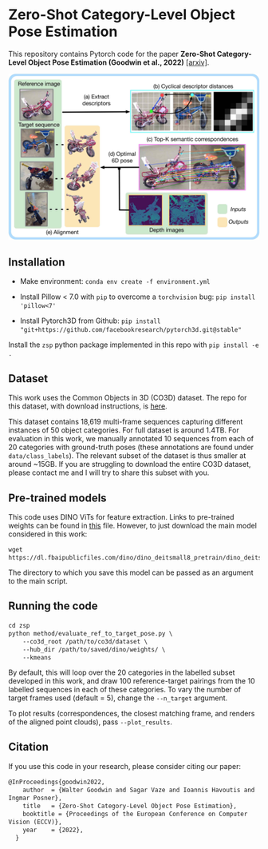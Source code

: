 # Zero-Shot Category-Level Object Pose Estimation

This repository contains Pytorch code for the paper **Zero-Shot Category-Level Object Pose Estimation (Goodwin et al., 2022)** [[arxiv]](https://arxiv.org/abs/2204.03635).

![alt text](main.jpg?raw=true "Zero-Shot Category-Level Object Pose Estimation")

## Installation
* Make environment:
`conda env create -f environment.yml`

* Install Pillow < 7.0 with `pip` to overcome a `torchvision` bug:
`pip install 'pillow<7'`

* Install Pytorch3D from Github:
`pip install "git+https://github.com/facebookresearch/pytorch3d.git@stable"`

Install the `zsp` python package implemented in this repo with `pip install -e .`

## Dataset
This work uses the Common Objects in 3D (CO3D) dataset. The repo for this dataset, with download instructions, is [here](https://github.com/facebookresearch/co3d). 

This dataset contains 18,619 multi-frame sequences capturing different instances of 50 object categories. For full dataset is around 1.4TB. For evaluation in this work, we manually annotated 10 sequences from each of 20 categories with ground-truth poses (these annotations are found under `data/class_labels`). The relevant subset of the dataset is thus smaller at around ~15GB. If you are struggling to download the entire CO3D dataset, please contact me and I will try to share this subset with you.

## Pre-trained models
This code uses DINO ViTs for feature extraction. Links to pre-trained weights can be found in [this](https://github.com/facebookresearch/dino/blob/main/hubconf.py) file. However, to just download the main model considered in this work:
```
wget https://dl.fbaipublicfiles.com/dino/dino_deitsmall8_pretrain/dino_deitsmall8_pretrain.pth
```
The directory to which you save this model can be passed as an argument to the main script.

## Running the code
```
cd zsp
python method/evaluate_ref_to_target_pose.py \
    --co3d_root /path/to/co3d/dataset \
    --hub_dir /path/to/saved/dino/weights/ \
    --kmeans 
```
By default, this will loop over the 20 categories in the labelled subset developed in this work, and draw 100 reference-target pairings from the 10 labelled sequences in each of these categories. To vary the number of target frames used (default = 5), change the `--n_target` argument.

To plot results (correspondences, the closest matching frame, and renders of the aligned point clouds), pass `--plot_results`.

## Citation

If you use this code in your research, please consider citing our paper:
```
@InProceedings{goodwin2022,
    author  = {Walter Goodwin and Sagar Vaze and Ioannis Havoutis and Ingmar Posner},
    title   = {Zero-Shot Category-Level Object Pose Estimation},
    booktitle = {Proceedings of the European Conference on Computer Vision (ECCV)},
    year    = {2022},
  }
```

